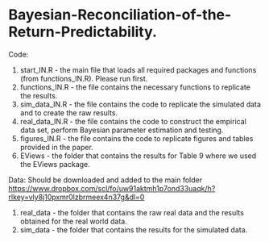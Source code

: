 # Bayesian-Reconciliation-of-the-Return-Predictability.

Code:
1) start_IN.R - the main file that loads all required packages and functions (from functions_IN.R). Please run first.
2) functions_IN.R - the file contains the necessary functions to replicate the results.
3) sim_data_IN.R - the file contains the code to replicate the simulated data and to create the raw results.
4) real_data_IN.R - the file contains the code to construct the empirical data set, perform Bayesian parameter estimation and testing.
5) figures_IN.R - the file contains the code to replicate figures and tables provided in the paper.
6) EViews - the folder that contains the results for Table 9 where we used the EViews package.

Data:
Should be downloaded and added to the main folder
https://www.dropbox.com/scl/fo/uw91aktmh1p7ond33uaqk/h?rlkey=vly8j10pxmr0lzbrmeex4n37g&dl=0
1) real_data - the folder that contains the raw real data and the results obtained for the real world data.
2) sim_data - the folder that contains the results for the simulated data.

